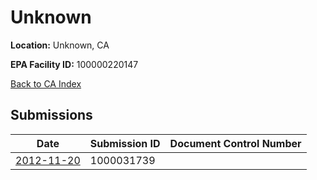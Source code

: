 # Unknown

**Location:** Unknown, CA

**EPA Facility ID:** 100000220147

[Back to CA Index](../../index.md)

## Submissions

| Date | Submission ID | Document Control Number |
|------|--------------|-------------------------|
| [2012-11-20](submissions/1000031739.md) | 1000031739 |  |
